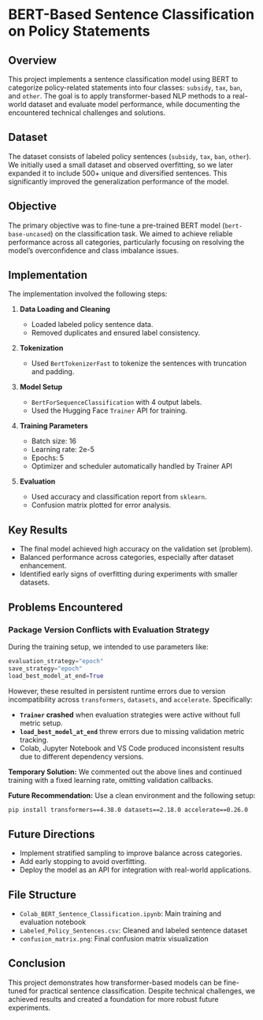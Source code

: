 
# BERT-Based Sentence Classification on Policy Statements

## Overview

This project implements a sentence classification model using BERT to categorize policy-related statements into four classes: `subsidy`, `tax`, `ban`, and `other`. The goal is to apply transformer-based NLP methods to a real-world dataset and evaluate model performance, while documenting the encountered technical challenges and solutions.

## Dataset

The dataset consists of labeled policy sentences (`subsidy`, `tax`, `ban`, `other`). We initially used a small dataset and observed overfitting, so we later expanded it to include 500+ unique and diversified sentences. This significantly improved the generalization performance of the model.

## Objective

The primary objective was to fine-tune a pre-trained BERT model (`bert-base-uncased`) on the classification task. We aimed to achieve reliable performance across all categories, particularly focusing on resolving the model’s overconfidence and class imbalance issues.

## Implementation

The implementation involved the following steps:

1. **Data Loading and Cleaning**
   - Loaded labeled policy sentence data.
   - Removed duplicates and ensured label consistency.

2. **Tokenization**
   - Used `BertTokenizerFast` to tokenize the sentences with truncation and padding.

3. **Model Setup**
   - `BertForSequenceClassification` with 4 output labels.
   - Used the Hugging Face `Trainer` API for training.

4. **Training Parameters**
   - Batch size: 16
   - Learning rate: 2e-5
   - Epochs: 5
   - Optimizer and scheduler automatically handled by Trainer API

5. **Evaluation**
   - Used accuracy and classification report from `sklearn`.
   - Confusion matrix plotted for error analysis.

## Key Results

- The final model achieved high accuracy on the validation set (problem).
- Balanced performance across categories, especially after dataset enhancement.
- Identified early signs of overfitting during experiments with smaller datasets.

## Problems Encountered

###  Package Version Conflicts with Evaluation Strategy

During the training setup, we intended to use parameters like:

```python
evaluation_strategy="epoch"
save_strategy="epoch"
load_best_model_at_end=True
```

However, these resulted in persistent runtime errors due to version incompatibility across `transformers`, `datasets`, and `accelerate`. Specifically:

- **`Trainer` crashed** when evaluation strategies were active without full metric setup.
- **`load_best_model_at_end`** threw errors due to missing validation metric tracking.
- Colab, Jupyter Notebook and VS Code produced inconsistent results due to different dependency versions.

**Temporary Solution:** We commented out the above lines and continued training with a fixed learning rate, omitting validation callbacks.

**Future Recommendation:** Use a clean environment and the following setup:

```bash
pip install transformers==4.38.0 datasets==2.18.0 accelerate==0.26.0
```

## Future Directions

- Implement stratified sampling to improve balance across categories.
- Add early stopping to avoid overfitting.
- Deploy the model as an API for integration with real-world applications.

## File Structure

- `Colab_BERT_Sentence_Classification.ipynb`: Main training and evaluation notebook
- `Labeled_Policy_Sentences.csv`: Cleaned and labeled sentence dataset
- `confusion_matrix.png`: Final confusion matrix visualization

## Conclusion

This project demonstrates how transformer-based models can be fine-tuned for practical sentence classification. Despite technical challenges, we achieved results and created a foundation for more robust future experiments.

